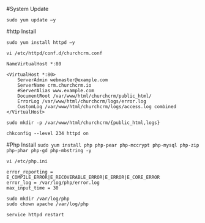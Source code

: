 

#System Update

`sudo yum update –y`

#http Install

`sudo yum install httpd –y`

`vi /etc/httpd/conf.d/churchcrm.conf`

```
NameVirtualHost *:80
        
<VirtualHost *:80>
    ServerAdmin webmaster@example.com
    ServerName crm.churchcrm.io
    #ServerAlias www.example.com
    DocumentRoot /var/www/html/churchcrm/public_html/
    ErrorLog /var/www/html/churchcrm/logs/error.log
    CustomLog /var/www/html/churchcrm/logs/access.log combined
</VirtualHost>
```

`sudo mkdir -p /var/www/html/churchcrm/{public_html,logs}`

`chkconfig --level 234 httpd on`

#Php Install
`sudo yum install php php-pear php-mccrypt php-mysql php-zip php-phar php-gd php-mbstring -y`

`vi /etc/php.ini`

```
error_reporting = E_COMPILE_ERROR|E_RECOVERABLE_ERROR|E_ERROR|E_CORE_ERROR
error_log = /var/log/php/error.log
max_input_time = 30
```
```
sudo mkdir /var/log/php
sudo chown apache /var/log/php
```

`service httpd restart`
